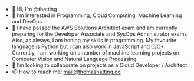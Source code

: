 - 👋 Hi, I’m @thatting
- 👀 I’m interested in Programming, Cloud Computing, Machine Learning and DevOps 
- 🌱 I have passed the AWS Solutions Architect exam and am currently preparing for the Developer Associate and SysOps Administrator exams. Also, as always, I am honing my skills in programming. My favourite language is Python but I can also work in JavaScript and C/C+. Currently, I am working on a number of machine learning projects on Computer Vision and Natural Language Processing.
- 💞️ I’m looking to collaborate on projects as a Cloud Developer / Architect. 
- 📫 How to reach me: mail@thomashatting.co

<!---
thatting/thatting is a ✨ special ✨ repository because its `README.md` (this file) appears on your GitHub profile.
You can click the Preview link to take a look at your changes.
--->
